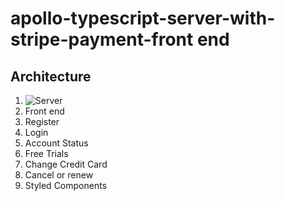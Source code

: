 # apollo-typescript-server-with-stripe-payment-front end

## Architecture

1. ![Server](https://github.com/tjohnson1106/apollo-typescript-server-with-payments)
2. Front end
3. Register
4. Login
5. Account Status
6. Free Trials
7. Change Credit Card
8. Cancel or renew
9. Styled Components
